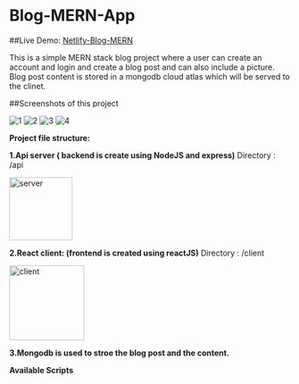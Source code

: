 # Blog-MERN-App

##Live Demo: [Netlify-Blog-MERN](https://snazzy-arithmetic-83818a.netlify.app/)

This is a simple MERN stack blog project where a user can create an account and login and create a blog post and can also include a picture. Blog post content is stored in a mongodb cloud atlas which will be served to the clinet.

##Screenshots of this project

![1](https://github.com/Aditya7848/Blog-MERN/assets/107929657/5aa6e5ce-e5a6-4e8c-81a7-b512bc8ac69e)
![2](https://github.com/Aditya7848/Blog-MERN/assets/107929657/9ea79cc1-4312-4dbf-ad4d-fd4433fc06e3)
![3](https://github.com/Aditya7848/Blog-MERN/assets/107929657/2412b0c2-1827-41be-84c2-42e4fb309a69)
![4](https://github.com/Aditya7848/Blog-MERN/assets/107929657/92ce72c5-c749-48c7-bc7f-adcbc7976b7f)


**Project file structure:**

**1.Api server ( backend is create using NodeJS and express)**
  Directory : /api
  
<img width="113" alt="server" src="https://github.com/Aditya7848/Blog-MERN/assets/107929657/ffd490f1-7532-4fb5-82fa-c23fdaf09b23">


**2.React client: (frontend is created using reactJS)**
  Directory : /client
  
<img width="134" alt="client" src="https://github.com/Aditya7848/Blog-MERN/assets/107929657/3b9fe59e-ab35-4d12-af1b-7f22801f0a04">


**3.Mongodb is used to stroe the blog post and the content.**

**Available Scripts**
